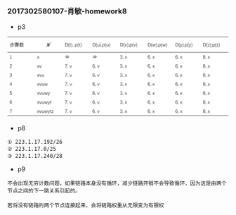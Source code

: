 ### 2017302580107-肖敏-homework8
- p3

![img1](p3.png)

- p8
```angular2html
① 223.1.17.192/26
② 223.1.17.0/25
③ 223.1.17.240/28   
```

- p9
```angular2html
不会出现无穷计数问题，如果链路本身没有循环，减少链路开销不会导致循环，因为这是由两个节点之间的下一跳关系引起的。

若将没有链路的两个节点连接起来，会将链路权重从无限变为有限权
```